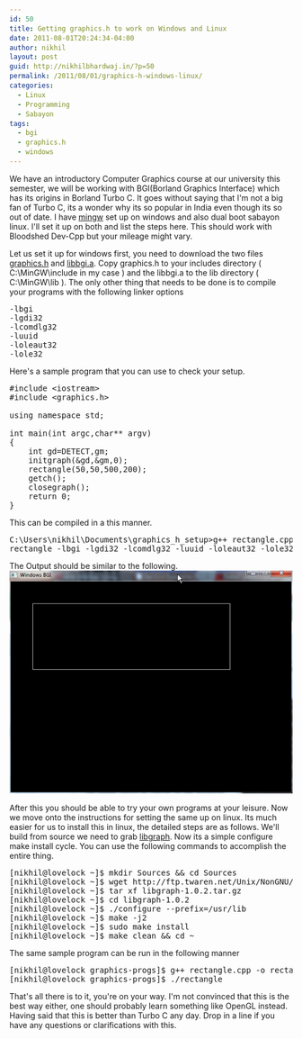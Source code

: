 ```yaml
---
id: 50
title: Getting graphics.h to work on Windows and Linux
date: 2011-08-01T20:24:34-04:00
author: nikhil
layout: post
guid: http://nikhilbhardwaj.in/?p=50
permalink: /2011/08/01/graphics-h-windows-linux/
categories:
  - Linux
  - Programming
  - Sabayon
tags:
  - bgi
  - graphics.h
  - windows
---
```

We have an introductory Computer Graphics course at our university this semester, we will be working with BGI(Borland Graphics Interface) which has its origins in Borland Turbo C. It goes without saying that I'm not a big fan of Turbo C, its a wonder why its so popular in India even though its so out of date. I have [mingw](http://www.mingw.org) set up on windows and also dual boot sabayon linux. I'll set it up on both and list the steps here. This should work with Bloodshed Dev-Cpp but your mileage might vary.<!--more-->

Let us set it up for windows first, you need to download the two files [graphics.h](http://nikhilbhardwaj.in/resources/graphics/graphics.h) and [libbgi.a](http://nikhilbhardwaj.in/resources/graphics/libbgi.a). Copy graphics.h to your includes directory ( C:\MinGW\include in my case ) and the libbgi.a to the lib directory ( C:\MinGW\lib ). The only other thing that needs to be done is to compile your programs with the following linker options

<pre class="brush: plain; title: ; notranslate" title="">-lbgi
-lgdi32
-lcomdlg32
-luuid
-loleaut32
-lole32
</pre>

Here's a sample program that you can use to check your setup.

<pre class="brush: plain; title: ; notranslate" title="">#include &lt;iostream&gt;
#include &lt;graphics.h&gt;

using namespace std;

int main(int argc,char** argv)
{
	int gd=DETECT,gm;
	initgraph(&gd,&gm,0);
	rectangle(50,50,500,200);
	getch();
	closegraph();
	return 0;
}
</pre>

This can be compiled in a this manner.

<pre class="brush: plain; title: ; notranslate" title="">C:\Users\nikhil\Documents\graphics_h_setup&gt;g++ rectangle.cpp -o
rectangle -lbgi -lgdi32 -lcomdlg32 -luuid -loleaut32 -lole32
</pre>

The Output should be similar to the following.
![](/assets/uploads/2011/08/rectangle_screenshot.png)

After this you should be able to try your own programs at your leisure. Now we move onto the instructions for setting the same up on linux. Its much easier for us to install this in linux, the detailed steps are as follows. We'll build from source we need to grab [libgraph](http://savannah.nongnu.org/projects/libgraph). Now its a simple configure make install cycle. You can use the following commands to accomplish the entire thing.

<pre class="brush: plain; title: ; notranslate" title="">[nikhil@lovelock ~]$ mkdir Sources && cd Sources
[nikhil@lovelock ~]$ wget http://ftp.twaren.net/Unix/NonGNU/libgraph/libgraph-1.0.2.tar.gz
[nikhil@lovelock ~]$ tar xf libgraph-1.0.2.tar.gz
[nikhil@lovelock ~]$ cd libgraph-1.0.2
[nikhil@lovelock ~]$ ./configure --prefix=/usr/lib
[nikhil@lovelock ~]$ make -j2
[nikhil@lovelock ~]$ sudo make install
[nikhil@lovelock ~]$ make clean && cd ~
</pre>

The same sample program can be run in the following manner

<pre class="brush: plain; title: ; notranslate" title="">[nikhil@lovelock graphics-progs]$ g++ rectangle.cpp -o rectangle -lgraph
[nikhil@lovelock graphics-progs]$ ./rectangle
</pre>

That's all there is to it, you're on your way. I'm not convinced that this is the best way either, one should probably learn something like OpenGL instead. Having said that this is better than Turbo C any day. Drop in a line if you have any questions or clarifications with this.
